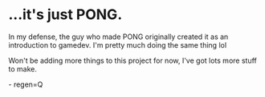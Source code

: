 # ...it's just PONG.
In my defense, the guy who made PONG originally created it as an introduction to gamedev. I'm pretty much doing the same thing lol

Won't be adding more things to this project for now, I've got lots more stuff to make.

\- regen=Q